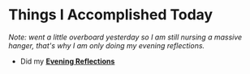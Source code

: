 # Things I Accomplished Today

_Note: went a little overboard yesterday so I am still nursing a massive hanger, that's why I am only doing my evening reflections._

- Did my **[Evening Reflections](../../routines/evening-reflections.md)**
